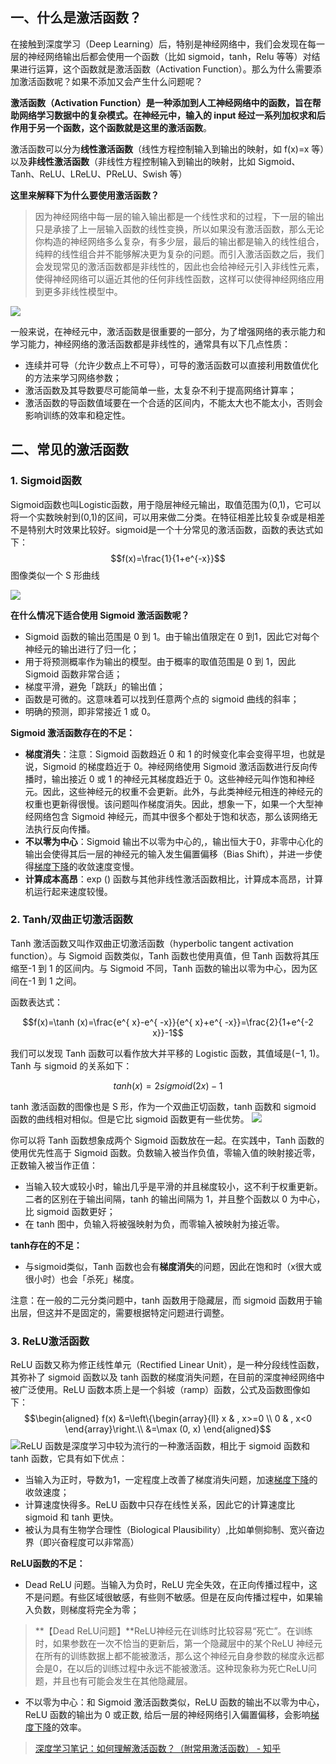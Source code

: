 ## 一、什么是激活函数？

在接触到深度学习（Deep Learning）后，特别是神经网络中，我们会发现在每一层的神经网络输出后都会使用一个函数（比如 sigmoid，tanh，Relu 等等）对结果进行运算，这个函数就是激活函数（Activation Function）。那么为什么需要添加激活函数呢？如果不添加又会产生什么问题呢？

**激活函数（Activation Function）是一种添加到人工神经网络中的函数，旨在帮助网络学习数据中的复杂模式。在神经元中，输入的 input 经过一系列加权求和后作用于另一个函数，这个函数就是这里的激活函数**。

激活函数可以分为**线性激活函数**（线性方程控制输入到输出的映射，如 f(x)=x 等）以及**非线性激活函数**（非线性方程控制输入到输出的映射，比如 Sigmoid、Tanh、ReLU、LReLU、PReLU、Swish 等）

**这里来解释下为什么要使用激活函数？**

> 因为神经网络中每一层的输入输出都是一个线性求和的过程，下一层的输出只是承接了上一层输入函数的线性变换，所以如果没有激活函数，那么无论你构造的神经网络多么复杂，有多少层，最后的输出都是输入的线性组合，纯粹的线性组合并不能够解决更为复杂的问题。而引入激活函数之后，我们会发现常见的激活函数都是非线性的，因此也会给神经元引入非线性元素，使得神经网络可以逼近其他的任何非线性函数，这样可以使得神经网络应用到更多非线性模型中。

![](激活函数/为什么需要激活函数.png)

一般来说，在神经元中，激活函数是很重要的一部分，为了增强网络的表示能力和学习能力，神经网络的激活函数都是非线性的，通常具有以下几点性质：

- 连续并可导（允许少数点上不可导），可导的激活函数可以直接利用数值优化的方法来学习网络参数；
- 激活函数及其导数要尽可能简单一些，太复杂不利于提高网络计算率；
- 激活函数的导函数值域要在一个合适的区间内，不能太大也不能太小，否则会影响训练的效率和稳定性。


## 二、常见的激活函数

### 1. Sigmoid函数

Sigmoid函数也叫Logistic函数，用于隐层神经元输出，取值范围为(0,1)，它可以将一个实数映射到(0,1)的区间，可以用来做二分类。在特征相差比较复杂或是相差不是特别大时效果比较好。sigmoid是一个十分常见的激活函数，函数的表达式如下：
$$f(x)=\frac{1}{1+e^{-x}}$$
图像类似一个 S 形曲线

![](激活函数/Sigmoid函数.webp)

**在什么情况下适合使用 Sigmoid 激活函数呢？**

- Sigmoid 函数的输出范围是 0 到 1。由于输出值限定在 0 到1，因此它对每个神经元的输出进行了归一化；
- 用于将预测概率作为输出的模型。由于概率的取值范围是 0 到 1，因此 Sigmoid 函数非常合适；
- 梯度平滑，避免「跳跃」的输出值；
- 函数是可微的。这意味着可以找到任意两个点的 sigmoid 曲线的斜率；
- 明确的预测，即非常接近 1 或 0。

**Sigmoid 激活函数存在的不足：**

- **梯度消失**：注意：Sigmoid 函数趋近 0 和 1 的时候变化率会变得平坦，也就是说，Sigmoid 的梯度趋近于 0。神经网络使用 Sigmoid 激活函数进行反向传播时，输出接近 0 或 1 的神经元其梯度趋近于 0。这些神经元叫作饱和神经元。因此，这些神经元的权重不会更新。此外，与此类神经元相连的神经元的权重也更新得很慢。该问题叫作梯度消失。因此，想象一下，如果一个大型神经网络包含 Sigmoid 神经元，而其中很多个都处于饱和状态，那么该网络无法执行反向传播。
- **不以零为中心**：Sigmoid 输出不以零为中心的,，输出恒大于0，非零中心化的输出会使得其后一层的神经元的输入发生偏置偏移（Bias Shift），并进一步使得[梯度下降](梯度下降.md)的收敛速度变慢。
- **计算成本高昂**：exp () 函数与其他非线性激活函数相比，计算成本高昂，计算机运行起来速度较慢。

### 2. Tanh/双曲正切激活函数

Tanh 激活函数又叫作双曲正切激活函数（hyperbolic tangent activation function）。与 Sigmoid 函数类似，Tanh 函数也使用真值，但 Tanh 函数将其压缩至-1 到 1 的区间内。与 Sigmoid 不同，Tanh 函数的输出以零为中心，因为区间在-1 到 1 之间。

函数表达式：

$$f(x)=\tanh (x)=\frac{e^{ x}-e^{ -x}}{e^{ x}+e^{ -x}}=\frac{2}{1+e^{-2 x}}-1$$

我们可以发现 Tanh 函数可以看作放大并平移的 Logistic 函数，其值域是(−1, 1)。Tanh 与 sigmoid 的关系如下：

$$tanh(x)=2sigmoid(2x)-1$$

tanh 激活函数的图像也是 S 形，作为一个双曲正切函数，tanh 函数和 sigmoid 函数的曲线相对相似。但是它比 sigmoid 函数更有一些优势。
![](激活函数/tanh%20激活函数.webp)

你可以将 Tanh 函数想象成两个 Sigmoid 函数放在一起。在实践中，Tanh 函数的使用优先性高于 Sigmoid 函数。负数输入被当作负值，零输入值的映射接近零，正数输入被当作正值：

- 当输入较大或较小时，输出几乎是平滑的并且梯度较小，这不利于权重更新。二者的区别在于输出间隔，tanh 的输出间隔为 1，并且整个函数以 0 为中心，比 sigmoid 函数更好；
- 在 tanh 图中，负输入将被强映射为负，而零输入被映射为接近零。

**tanh存在的不足：**

- 与sigmoid类似，Tanh 函数也会有**梯度消失**的问题，因此在饱和时（x很大或很小时）也会「杀死」梯度。

注意：在一般的二元分类问题中，tanh 函数用于隐藏层，而 sigmoid 函数用于输出层，但这并不是固定的，需要根据特定问题进行调整。

### 3. ReLU激活函数

ReLU 函数又称为修正线性单元（Rectified Linear Unit），是一种分段线性函数，其弥补了 sigmoid 函数以及 tanh 函数的梯度消失问题，在目前的深度神经网络中被广泛使用。ReLU 函数本质上是一个斜坡（ramp）函数，公式及函数图像如下：
$$\begin{aligned} f(x) &=\left\{\begin{array}{ll} x & , x>=0 \\ 0 & , x<0 \end{array}\right.\\ &=\max (0, x) \end{aligned}$$
![](激活函数/ReLU激活函数.webp)ReLU 函数是深度学习中较为流行的一种激活函数，相比于 sigmoid 函数和 tanh 函数，它具有如下优点：

- 当输入为正时，导数为1，一定程度上改善了梯度消失问题，加速[梯度下降](梯度下降.md)的收敛速度；
- 计算速度快得多。ReLU 函数中只存在线性关系，因此它的计算速度比 sigmoid 和 tanh 更快。
- 被认为具有生物学合理性（Biological Plausibility）,比如单侧抑制、宽兴奋边界（即兴奋程度可以非常高）

**ReLU函数的不足：**

- Dead ReLU 问题。当输入为负时，ReLU 完全失效，在正向传播过程中，这不是问题。有些区域很敏感，有些则不敏感。但是在反向传播过程中，如果输入负数，则梯度将完全为零；

> **【Dead ReLU问题】**ReLU神经元在训练时比较容易“死亡”。在训练时，如果参数在一次不恰当的更新后，第一个隐藏层中的某个ReLU 神经元在所有的训练数据上都不能被激活，那么这个神经元自身参数的梯度永远都会是0，在以后的训练过程中永远不能被激活。这种现象称为死亡ReLU问题，并且也有可能会发生在其他隐藏层。

- 不以零为中心：和 Sigmoid 激活函数类似，ReLU 函数的输出不以零为中心，ReLU 函数的输出为 0 或正数, 给后一层的神经网络引入偏置偏移，会影响[梯度下降](梯度下降.md)的效率。


> [深度学习笔记：如何理解激活函数？（附常用激活函数） - 知乎](https://zhuanlan.zhihu.com/p/364620596)
